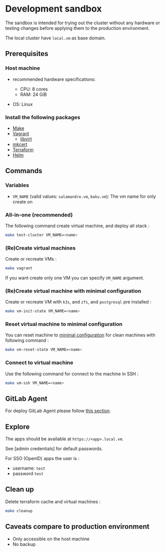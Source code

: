 # Development sandbox

The sandbox is intended for trying out the cluster without any hardware or testing changes before applying them to the
production environment.

The local cluster have `local.vm` as base domain.

## Prerequisites

### Host machine

- recommended hardware specifications:

  - CPU: 8 cores
  - RAM: 24 GiB

- OS: Linux

### Install the following packages

- [Make](https://www.gnu.org/software/make/)
- [Vagrant](https://www.vagrantup.com/)
  - [libvirt](https://libvirt.org/)
- [mkcert](https://github.com/FiloSottile/mkcert)
- [Terraform](https://www.terraform.io/)
- [Helm](https://helm.sh/)

## Commands

### Variables

- `VM_NAME` (valid values: `salamandre.vm`, `baku.vm`): The vm name for only create on

### All-in-one (recommended)

The following command create virtual machine, and deploy all stack :

```sh
make test-cluster VM_NAME=<name>
```

### (Re)Create virtual machines

Create or recreate VMs :

```sh
make vagrant
```

If you want create only one VM you can specify `VM_NAME` argument.

### (Re)Create virtual machine with minimal configuration

Create or recreate VM with `k3s`, and `zfs`, and `postgresql` pre installed :

```sh
make vm-init-state VM_NAME=<name>
```

### Reset virtual machine to minimal configuration

You can reset machine to [minimal configuration](#recreate-virtual-machine-with-minimal-configuration) for clean
machines with following command :

```sh
make vm-reset-state VM_NAME=<name>
```

### Connect to virtual machine

Use the following command for connect to the machine in SSH :

```sh
make vm-ssh VM_NAME=<name>
```

## GitLab Agent

For deploy GitLab Agent please follow [this section](../gitlab-agent.md).

## Explore

The apps should be available at `https://<app>.local.vm`.

See [admin credentials] for default passwords.

For SSO (OpenID) apps the user is :

- username: `test`
- password `test`

## Clean up

Delete terraform cache and virtual machines :

```sh
make cleanup
```

## Caveats compare to production environment

- Only accessible on the host machine
- No backup
